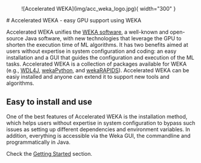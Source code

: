 <figure markdown="span">
  ![Accelerated WEKA](img/acc_weka_logo.jpg){ width="300" }
  <figcaption></figcaption>
</figure>
# Accelerated WEKA - easy GPU support using WEKA

Accelerated WEKA unifies the [WEKA software](https://www.cs.waikato.ac.nz/ml/weka/), a well-known and open-source Java software, with new technologies that leverage the GPU to shorten the execution time of ML algorithms.
It has two benefits aimed at users without expertise in system configuration and coding: an easy installation and a GUI that guides the configuration and execution of the ML tasks.
Accelerated WEKA is a collection of packages available for WEKA (e.g., [WDL4J](https://deeplearning.cms.waikato.ac.nz), [wekaPython](https://weka.sourceforge.io/packageMetaData/wekaPython/index.html), and [wekaRAPIDS](https://github.com/Waikato/wekaRAPIDS)). Accelerated WEKA can be easiy installed and anyone can extend it to support new tools and algorithms.

## Easy to install and use
One of the best features of Accelerated WEKA is the installation method, which helps users without expertise in system configuration to bypass such issues as setting up different dependencies and environment variables.
In addition, everything is accessible via the Weka GUI, the commandline and programmatically in Java.



Check the [Getting Started](https://waikato.github.io/acceleratedWEKA/Introduction/getting_started/) section.

<!-- * `mkdocs new [dir-name]` - Create a new project.
* `mkdocs serve` - Start the live-reloading docs server.
* `mkdocs build` - Build the documentation site.
* `mkdocs -h` - Print help message and exit.

## Project layout

    mkdocs.yml    # The configuration file.
    docs/
        index.md  # The documentation homepage.
        ...       # Other markdown pages, images and other files. -->
